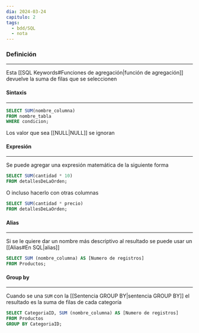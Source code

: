 ```yaml
---
dia: 2024-03-24
capitulo: 2
tags:
  - bdd/SQL
  - nota
---
```

### Definición
---
Esta [[SQL Keywords#Funciones de agregación|función de agregación]] devuelve la suma de filas que se seleccionen

#### Sintaxis
---
```SQL 
SELECT SUM(nombre_columna)
FROM nombre_tabla
WHERE condicion;
```

Los valor que sea [[NULL|NULL]] se ignoran

#### Expresión
---
Se puede agregar una expresión matemática de la siguiente forma

```SQL 
SELECT SUM(cantidad * 10)
FROM detallesDeLaOrden;
```

O incluso hacerlo con otras columnas

```SQL 
SELECT SUM(cantidad * precio)
FROM detallesDeLaOrden;
```

#### Alias
---
Si se le quiere dar un nombre más descriptivo al resultado se puede usar un [[Alias#En SQL|alias]] 

```SQL
SELECT SUM (nombre_columna) AS [Numero de registros]
FROM Productos;
```

#### Group by
---
Cuando se una `SUM` con la [[Sentencia GROUP BY|sentencia GROUP BY]] el resultado es la suma de filas de cada categoría

```SQL
SELECT CategoriaID, SUM (nombre_columna) AS [Numero de registros]
FROM Productos
GROUP BY CategoriaID;
```

